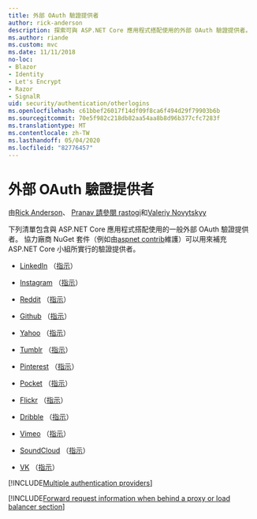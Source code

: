 ```yaml
---
title: 外部 OAuth 驗證提供者
author: rick-anderson
description: 探索可與 ASP.NET Core 應用程式搭配使用的外部 OAuth 驗證提供者。
ms.author: riande
ms.custom: mvc
ms.date: 11/11/2018
no-loc:
- Blazor
- Identity
- Let's Encrypt
- Razor
- SignalR
uid: security/authentication/otherlogins
ms.openlocfilehash: c61bbef26017f14df09f8ca6f494d29f79903b6b
ms.sourcegitcommit: 70e5f982c218db82aa54aa8b8d96b377cfc7283f
ms.translationtype: MT
ms.contentlocale: zh-TW
ms.lasthandoff: 05/04/2020
ms.locfileid: "82776457"
---
```

# <a name="external-oauth-authentication-providers"></a>外部 OAuth 驗證提供者

由[Rick Anderson](https://twitter.com/RickAndMSFT)、 [Pranav 請參閱 rastogi](https://github.com/rustd)和[Valeriy Novytskyy](https://github.com/01binary)

下列清單包含與 ASP.NET Core 應用程式搭配使用的一般外部 OAuth 驗證提供者。 協力廠商 NuGet 套件（例如由[aspnet contrib](https://www.nuget.org/packages?q=owners%3Aaspnet-contrib+title%3AOAuth)維護）可以用來補充 ASP.NET Core 小組所實行的驗證提供者。

* [LinkedIn](https://www.linkedin.com/developer/apps) （[指示](https://developer.linkedin.com/docs/oauth2)）

* [Instagram](https://www.instagram.com/developer/register/) （[指示](https://www.instagram.com/developer/authentication/)）

* [Reddit](https://www.reddit.com/login?dest=https%3A%2F%2Fwww.reddit.com%2Fprefs%2Fapps) （[指示](https://github.com/reddit/reddit/wiki/OAuth2-Quick-Start-Example)）

* [Github](https://github.com/login?return_to=https%3A%2F%2Fgithub.com%2Fsettings%2Fapplications%2Fnew) （[指示](https://developer.github.com/v3/oauth/)）

* [Yahoo](https://login.yahoo.com/config/login?src=devnet&.done=http%3A%2F%2Fdeveloper.yahoo.com%2Fapps%2Fcreate%2F) （[指示](https://developer.yahoo.com/bbauth/user.html)）

* [Tumblr](https://www.tumblr.com/oauth/apps) （[指示](https://www.tumblr.com/docs/api/v2#auth)）

* [Pinterest](https://www.pinterest.com/login/?next=http%3A%2F%2Fdevsite%2Fapps%2F) （[指示](https://developers.pinterest.com/docs/api/overview/?)）

* [Pocket](https://getpocket.com/developer/apps/new) （[指示](https://getpocket.com/developer/docs/authentication)）

* [Flickr](https://www.flickr.com/services/apps/create) （[指示](https://www.flickr.com/services/api/auth.oauth.html)）

* [Dribble](https://dribbble.com/signup) （[指示](https://developer.dribbble.com/v1/oauth/)）

* [Vimeo](https://vimeo.com/join) （[指示](https://developer.vimeo.com/api/authentication)）

* [SoundCloud](https://soundcloud.com/you/apps/new) （[指示](https://developers.soundcloud.com/blog/we-love-oauth-2)）

* [VK](https://vk.com/apps?act=manage) （[指示](https://vk.com/pages?oid=-17680044&p=Authorizing_Sites)）

[!INCLUDE[Multiple authentication providers](includes/chain-auth-providers.md)]

[!INCLUDE[Forward request information when behind a proxy or load balancer section](includes/forwarded-headers-middleware.md)]
